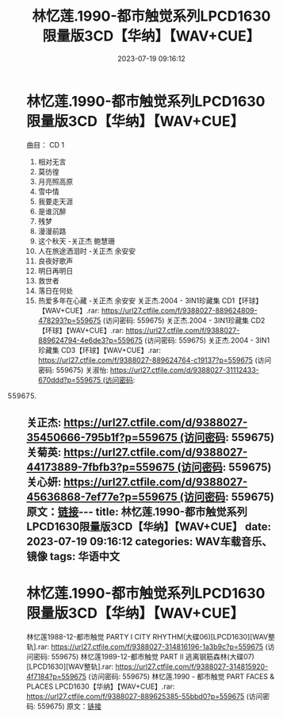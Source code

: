 ﻿---
title: 林忆莲.1990-都市触觉系列LPCD1630限量版3CD【华纳】【WAV+CUE】
date: 2023-07-19 09:16:12
categories: WAV车载音乐、镜像
tags: 华语中文
---
# 林忆莲.1990-都市触觉系列LPCD1630限量版3CD【华纳】【WAV+CUE】

曲目：
CD 1
01. 相对无言
02. 莫彷徨
03. 月亮照高原
04. 雪中情
05. 我要走天涯
06. 是谁沉醉
07. 残梦
08. 漫漫前路
09. 这个秋天 -关正杰 鲍慧珊
10. 人在旅途洒泪时 -关正杰 余安安
11. 良夜好歌声
12. 明日再明日
13. 救世者
14. 落日在何处
15. 热爱多年在心藏 -关正杰 余安安
关正杰.2004 - 3IN1珍藏集 CD1【环球】【WAV+CUE】.rar: https://url27.ctfile.com/f/9388027-889624809-478293?p=559675
(访问密码: 559675)
关正杰.2004 - 3IN1珍藏集 CD2【环球】【WAV+CUE】.rar: https://url27.ctfile.com/f/9388027-889624794-4e6de3?p=559675
(访问密码: 559675)
关正杰.2004 - 3IN1珍藏集 CD3【环球】【WAV+CUE】.rar: https://url27.ctfile.com/f/9388027-889624764-c19137?p=559675
(访问密码: 559675)
关淑怡: https://url27.ctfile.com/d/9388027-31112433-670ddd?p=559675 (访问密码:
559675)
关正杰: https://url27.ctfile.com/d/9388027-35450666-795b1f?p=559675 (访问密码:
559675)
关菊英: https://url27.ctfile.com/d/9388027-44173889-7fbfb3?p=559675 (访问密码:
559675)
关心妍: https://url27.ctfile.com/d/9388027-45636868-7ef77e?p=559675 (访问密码:
559675)
原文：[链接](https://blog.sina.com.cn/s/blog_1647c7e76010312r0.html)---
title: 林忆莲.1990-都市触觉系列LPCD1630限量版3CD【华纳】【WAV+CUE】
date: 2023-07-19 09:16:12
categories: WAV车载音乐、镜像
tags: 华语中文
---
# 林忆莲.1990-都市触觉系列LPCD1630限量版3CD【华纳】【WAV+CUE】

林忆莲1988-12-都市触觉 PARTY I CITY
RHYTHM(大碟06)[LPCD1630][WAV整轨].rar: https://url27.ctfile.com/f/9388027-314816196-1a3b9c?p=559675
(访问密码: 559675)
林忆莲1989-12-都市触觉 PART II 逃离钢筋森林(大碟07)[LPCD1630][WAV整轨].rar:
https://url27.ctfile.com/f/9388027-314815920-4f7184?p=559675
(访问密码: 559675)
林忆莲.1990 - 都市触觉 PART FACES & PLACES
LPCD1630【华纳】【WAV+CUE】.rar: https://url27.ctfile.com/f/9388027-889625385-55bbd0?p=559675
(访问密码: 559675)
原文：[链接](https://blog.sina.com.cn/s/blog_1647c7e76010312r0.html)